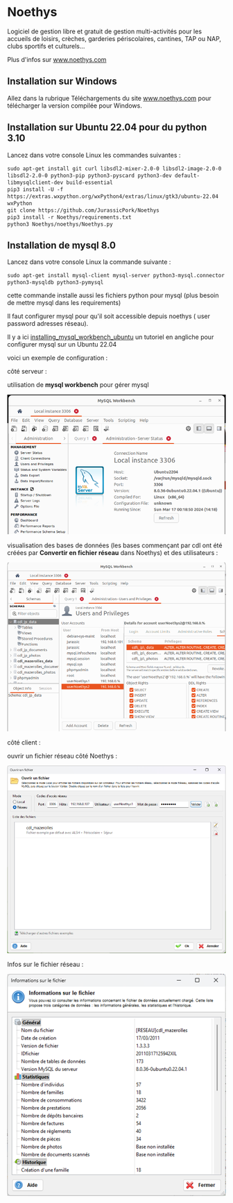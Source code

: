 Noethys
==================
Logiciel de gestion libre et gratuit de gestion multi-activités pour 
les accueils de loisirs, crèches, garderies périscolaires, cantines, 
TAP ou NAP, clubs sportifs et culturels...

Plus d'infos sur www.noethys.com


Installation sur Windows
------------------

Allez dans la rubrique Téléchargements du site www.noethys.com pour télécharger la version compilée pour Windows.


Installation sur Ubuntu 22.04 pour du python 3.10
------------------

Lancez dans votre console Linux les commandes suivantes :
```
sudo apt-get install git curl libsdl2-mixer-2.0-0 libsdl2-image-2.0-0 libsdl2-2.0-0 python3-pip python3-pyscard python3-dev default-libmysqlclient-dev build-essential
pip3 install -U -f https://extras.wxpython.org/wxPython4/extras/linux/gtk3/ubuntu-22.04 wxPython
git clone https://github.com/JurassicPork/Noethys
pip3 install -r Noethys/requirements.txt
python3 Noethys/noethys/Noethys.py
```

Installation de mysql 8.0 
------------------
Lancez dans votre console Linux la commande suivante :
```
sudo apt-get install mysql-client mysql-server python3-mysql.connector python3-mysqldb python3-pymysql
```

cette commande installe aussi les fichiers python pour mysql (plus besoin de mettre mysql dans les requirements)

Il faut configurer mysql pour qu'il soit accessible depuis noethys ( user password adresses réseau).

Il y a ici [installing_mysql_workbench_ubuntu](https://linuxhint.com/installing_mysql_workbench_ubuntu/) un tutoriel en angliche pour configurer mysql sur un Ubuntu 22.04

voici un exemple de configuration :

côté serveur : 

utilisation de **mysql workbench** pour gérer mysql

![mysqlWB-status](images/MySqlWorkbench-status.png)

visualisation des bases de données (les bases commençant par cdl ont été créées par **Convertir en fichier réseau** dans Noethys)  et des utilisateurs :

![mysqlWB-Users](images/MySqlWorkbench-Users.png)

côté client :

ouvrir un fichier réseau côté Noethys :

![Open Network File](images/openNetworkFile.png)


Infos sur le fichier réseau :

![Infos Network File](images/InfosNetworkFile.png)
